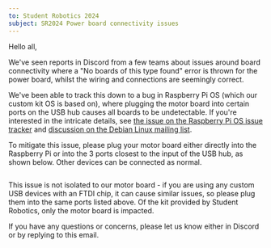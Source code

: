 ```yaml
---
to: Student Robotics 2024
subject: SR2024 Power board connectivity issues
---
```


Hello all,

We've seen reports in Discord from a few teams about issues around board connectivity where a "No boards of this type found" error is thrown for the power board, whilst the wiring and connections are seemingly correct.

We've been able to track this down to a bug in Raspberry Pi OS (which our custom kit OS is based on), where plugging the motor board into certain ports on the USB hub causes all boards to be undetectable. If you're interested in the intricate details, see [the issue on the Raspberry Pi OS issue tracker](https://github.com/raspberrypi/linux/issues/3779#issuecomment-709481662) and [discussion on the Debian Linux mailing list](https://groups.google.com/g/linux.debian.bugs.dist/c/5jI9dDZgfUU).

To mitigate this issue, please plug your motor board either directly into the Raspberry Pi or into the 3 ports closest to the input of the USB hub, as shown below. Other devices can be connected as normal.

![]()

This issue is not isolated to our motor board - if you are using any custom USB devices with an FTDI chip, it can cause similar issues, so please plug them into the same ports listed above. Of the kit provided by Student Robotics, only the motor board is impacted.

If you have any questions or concerns, please let us know either in Discord or by replying to this email.
